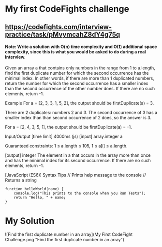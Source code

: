 # My first CodeFights challenge

## https://codefights.com/interview-practice/task/pMvymcahZ8dY4g75q

#### Note: Write a solution with O(n) time complexity and O(1) additional space complexity, since this is what you would be asked to do during a real interview.

Given an array a that contains only numbers in the range from 1 to a.length, find the first duplicate number for which the second occurrence has the minimal index. In other words, if there are more than 1 duplicated numbers, return the number for which the second occurrence has a smaller index than the second occurrence of the other number does. If there are no such elements, return -1.

Example
For a = [2, 3, 3, 1, 5, 2], the output should be
firstDuplicate(a) = 3.

There are 2 duplicates: numbers 2 and 3. The second occurrence of 3 has a smaller index than than second occurrence of 2 does, so the answer is 3.

For a = [2, 4, 3, 5, 1], the output should be
firstDuplicate(a) = -1.

Input/Output
[time limit] 4000ms (js)
[input] array.integer a

Guaranteed constraints:
1 ≤ a.length ≤ 105,
1 ≤ a[i] ≤ a.length.

[output] integer
The element in a that occurs in the array more than once and has the minimal index for its second occurrence. If there are no such elements, return -1.

[JavaScript (ES6)] Syntax Tips
// Prints help message to the console
// Returns a string

    function helloWorld(name) {
        console.log("This prints to the console when you Run Tests");
        return "Hello, " + name;
    }

# My Solution
![Find the first duplicate number in an array](My First CodeFight Challenge.png "Find the first duplicate number in an array")
